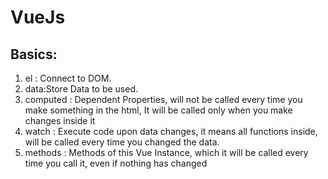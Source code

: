 # VueJs

## Basics:

1. el : Connect to DOM.
2. data:Store Data to be used.
3. computed : Dependent Properties, will not be called every time you make something in the html, It will be called only when you make changes inside it
4. watch : Execute code upon data changes, it means all functions inside, will be called every time you changed the data.
5. methods : Methods of this Vue Instance, which it will be called every time you call it, even if nothing has changed